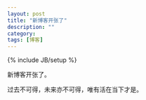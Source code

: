 ```yaml
---
layout: post
title: "新博客开张了"
description: ""
category: 
tags: [博客]
---
```

{% include JB/setup %}


新博客开张了。

过去不可得，未来亦不可得，唯有活在当下才是。
